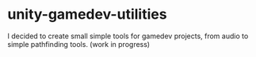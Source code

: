 # unity-gamedev-utilities
I decided to create small simple tools for gamedev projects, from audio to simple pathfinding tools. (work in progress)

